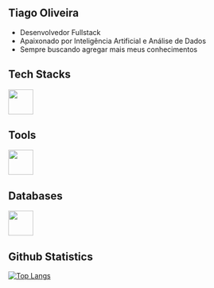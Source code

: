 ## Tiago Oliveira 

- Desenvolvedor Fullstack
- Apaixonado por Inteligência Artificial e Análise de Dados
- Sempre buscando agregar mais meus conhecimentos

## Tech Stacks 
<div style="display: inline">
  <a href="https://skillicons.dev">
    <img widht="50" height="50" src="https://skillicons.dev/icons?i=python,fastapi,flask,scikitlearn,c,java,html,css,javascript,react" />
  </a>
<div/>

## Tools
<div style="display: inline">
  <a href="https://skillicons.dev">
    <img widht="50" height="50" src="https://skillicons.dev/icons?i=git,github,kubernetes,docker,postman,linux" />
  </a>
<div/>

## Databases
<div style="display: inline">
  <a href="https://skillicons.dev">
    <img widht="50" height="50" src="https://skillicons.dev/icons?i=postgresql,mysql" />
  </a>
<div/>

## Github Statistics
[![Top Langs](https://github-readme-stats.vercel.app/api/top-langs/?username=Tiago-Dev0708&count_private=true&layout=compact&theme=radical&langs_count=10)](https://github.com/anuraghazra/github-readme-stats)


  
          
  

          
 
          
          






















